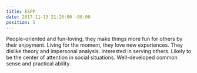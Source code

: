 ```yaml
---
title: ESFP
date: 2017-11-13 21:26:00 -06:00
position: 5
---
```


People-oriented and fun-loving, they make things more fun for others by their enjoyment. Living for the moment, they love new experiences. They dislike theory and impersonal analysis. Interested in serving others. Likely to be the center of attention in social situations. Well-developed common sense and practical ability.
